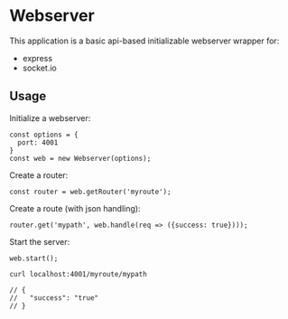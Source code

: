 # Webserver

This application is a basic api-based initializable webserver wrapper for:
* express
* socket.io

## Usage

Initialize a webserver:
```
const options = {
  port: 4001
}
const web = new Webserver(options);
```

Create a router:
```
const router = web.getRouter('myroute');
```

Create a route (with json handling):
```
router.get('mypath', web.handle(req => ({success: true})));
```

Start the server:
```
web.start();
```

```
curl localhost:4001/myroute/mypath

// {
//   "success": "true"
// }
```
